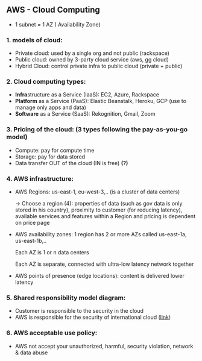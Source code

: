 ## AWS - Cloud Computing
- 1 subnet = 1 AZ ( Availability Zone)
### 1. models of cloud:
- Private cloud: used by a single org and not public (rackspace)
- Public cloud: owned by 3-party cloud service (aws, gg cloud)
- Hybrid Cloud: control private infra to public cloud (private + public)
### 2. Cloud computing types:
- **Infra**structure as a Service (IaaS): EC2, Azure, Rackspace
- **Platform** as a Service (PaaS): Elastic Beanstalk, Heroku, GCP (use to manage only apps and data)
- **Software** as a Service (SaaS): Rekognition, Gmail, Zoom
### 3. Pricing of the cloud: (3 types following the pay-as-you-go model)
- Compute: pay for compute time
- Storage: pay for data stored
- Data transfer OUT of the cloud (IN is free) **(?)**
### 4. AWS infrastructure:
- AWS Regions: us-east-1, eu-west-3,.. (is a cluster of data centers)

  -> Choose a region (4): properties of data (such as gov data is only stored in his country), proximity to customer (for reducing latency), available services and features within a Region and pricing is dependent on price page
- AWS availability zones: 1 region has 2 or more AZs called us-east-1a, us-east-1b,..
  
  Each AZ is 1 or n data centers
  
  Each AZ is separate, connected with ultra-low latency network together
- AWS points of presence (edge locations):  content is delivered lower latency
### 5. Shared responsibility model diagram:
- Customer is responsible to the security in the cloud
- AWS is responsible for the security of international cloud ([link](https://aws.amazon.com/compliance/shared-responsibility-model/))
### 6. AWS acceptable use policy:
- AWS not accept your unauthorized, harmful, security violation, network & data abuse

